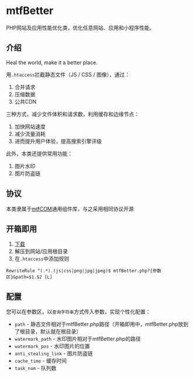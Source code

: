 # mtfBetter
PHP网站及应用性能优化类，优化任意网站、应用和小程序性能。
## 介绍
>
Heal the world, make it a better place.  

用`.htaccess`拦截静态文件（JS / CSS / 图像），通过：  
1. 合并请求
2. 压缩数据
3. 公共CDN  

三种方式，减少文件体积和请求数，利用缓存和边缘节点：
1. 加快网站速度
2. 减少流量消耗
3. 进而提升用户体验，提高搜索引擎评级

此外，本类还提供常用功能：  
1. 图片水印
2. 图片防盗链

## 协议
本类隶属于[mtfCOM](https://github.com/mantoufan/mtfCOM)通用组件库，与之采用相同协议开源

## 开箱即用
1. [下载](https://github.com/mantoufan/mtfBetter/releases/)
2. 解压到网站/应用根目录
3. 在`.htaccess`中添加规则
```
RewriteRule ^(.*).(js|css|png|jpg|jpeg)$ mtfBetter.php?{参数区}&path=$1.$2 [L]
```

## 配置
您可以在参数区，以`查询字符串`方式传入参数，实现个性化配置：  
- `path` - 静态文件相对于mtfBetter.php路径（开箱即用中，mtfBetter.php放到了根目录，默认就在根目录）  
- `watermark_path` - 水印图片相对于mtfBetter.php的路径
- `watermark_pos` - 水印图片的位置
- `anti_stealing_link` - 图片防盗链
- `cache_time` - 缓存时间
- `task_num` - 队列数